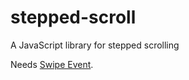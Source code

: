 # stepped-scroll
A JavaScript library for stepped scrolling

Needs [Swipe Event](https://github.com/dencreativityspace/swipe-event).
